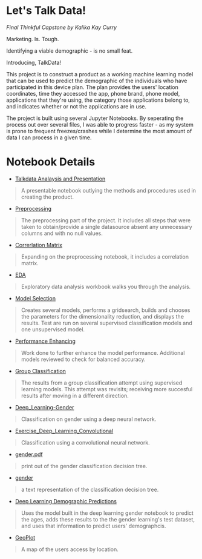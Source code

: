 # Let's Talk Data!
*Final Thinkful Capstone*
*by Kalika Kay Curry*


Marketing. Is. Tough.

Identifying a viable demographic - is no small feat.

Introducing, TalkData!

This project is to construct a product as a working machine learning model that can be used to predict the demographic of the individuals who have participated in this device plan. The plan provides the users' location coordinates, time they accessed the app, phone brand, phone model, applications that they're using, the category those applications belong to, and indicates whether or not the applications are in use.

The project is built using several Jupyter Notebooks. By seperating the process out over several files, I was able to progress faster - as my system is prone to frequent freezes/crashes while I determine the most amount of data I can process in a given time.

# Notebook Details

*  [Talkdata Analaysis and Presentation](https://github.com/KalikaKay/TalkData/blob/main/TalkData%20Analysis%20and%20Presentation.ipynb) 
> A presentable notebook outlying the methods and procedures used in creating the product.
* [Preprocessing](https://github.com/KalikaKay/TalkData/blob/main/Preprocessing.ipynb)
> The preprocessing part of the project. It includes all steps that were taken to obtain/provide a single datasource absent any unnecessary columns and with no null values.
* [Correrlation Matrix](https://github.com/KalikaKay/TalkData/blob/main/Correlation%20Matrix.ipynb) 
> Expanding on the preprocessing notebook, it includes a correlation matrix.
* [EDA](https://github.com/KalikaKay/TalkData/blob/main/EDA.ipynb)
> Exploratory data analysis workbook walks you through the analysis.
* [Model Selection](https://github.com/KalikaKay/TalkData/blob/main/Model%20Selection%20Gender.ipynb)
> Creates several models, performs a gridsearch, builds and chooses the parameters for the dimensionality reduction, and displays the results. Test are run on several supervised classification models and one unsupervised model. 
* [Performance Enhancing](https://github.com/KalikaKay/TalkData/blob/main/Performance%20Enhancing.ipynb) 
> Work done to further enhance the model performance. Additional models reviewed to check for balanced accuracy.
* [Group Classification](https://github.com/KalikaKay/TalkData/blob/main/Group%20Classification.ipynb) 
> The results from a group classification attempt using supervised learning models. This attempt was revisits; receiving more succesful results after moving in a different direction. 
* [Deep_Learning-Gender](https://github.com/KalikaKay/TalkData/blob/main/Deep_Learning_Gender.ipynb)
> Classification on gender using a deep neural network. 
* [Exercise_Deep_Learning_Convolutional](https://github.com/KalikaKay/TalkData/blob/main/Exercise_Deep_Learning_Convolutional.ipynb)
> Classification using a convolutional neural network. 
* [gender.pdf](https://github.com/KalikaKay/TalkData/blob/main/gender.pdf)
> print out of the gender classification decision tree.
* [gender](https://github.com/KalikaKay/TalkData/blob/main/gender)
> a text representation of the classification decision tree.
* [Deep Learning Demographic Predictions](https://github.com/KalikaKay/TalkData/blob/main/Deep_Learning_Demographic_Prediction.ipynb) 
> Uses the model built in the deep learning gender notebook to predict the ages, adds these results to the the gender learning's test dataset, and uses that information to predict users' demographcis.
* [GeoPlot](https://github.com/KalikaKay/TalkData/blob/main/GeoPlot.png)
> A map of the users access by location.

